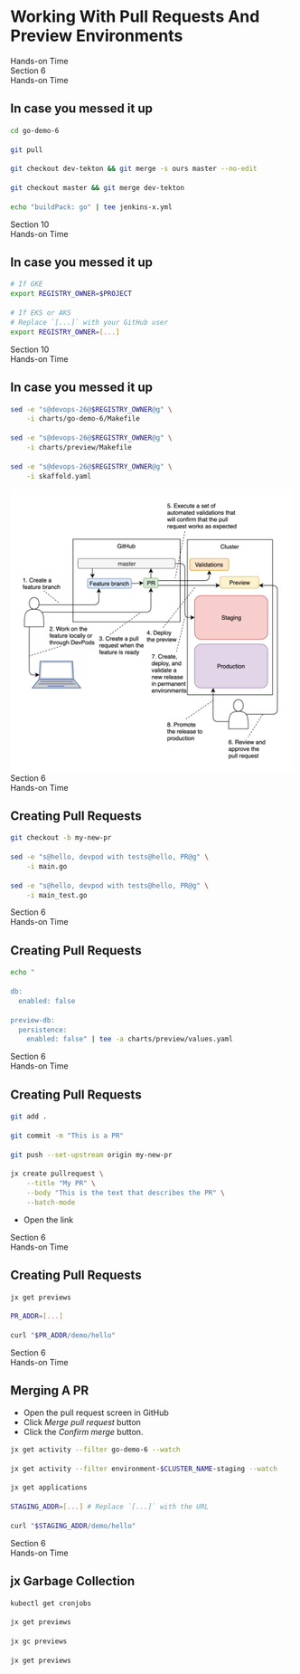 <!-- .slide: class="center dark" -->
<!-- .slide: data-background="../img/background/hands-on.jpg" -->
# Working With Pull Requests And Preview Environments

<div class="label">Hands-on Time</div>


<!-- .slide: class="dark" -->
<div class="eyebrow">Section 6</div>
<div class="label">Hands-on Time</div>

## In case you messed it up

```bash
cd go-demo-6

git pull

git checkout dev-tekton && git merge -s ours master --no-edit

git checkout master && git merge dev-tekton

echo "buildPack: go" | tee jenkins-x.yml
```


<!-- .slide: class="dark" -->
<div class="eyebrow">Section 10</div>
<div class="label">Hands-on Time</div>

## In case you messed it up

```bash
# If GKE
export REGISTRY_OWNER=$PROJECT

# If EKS or AKS
# Replace `[...]` with your GitHub user
export REGISTRY_OWNER=[...]
```


<!-- .slide: class="dark" -->
<div class="eyebrow">Section 10</div>
<div class="label">Hands-on Time</div>

## In case you messed it up

```bash
sed -e "s@devops-26@$REGISTRY_OWNER@g" \
    -i charts/go-demo-6/Makefile

sed -e "s@devops-26@$REGISTRY_OWNER@g" \
    -i charts/preview/Makefile

sed -e "s@devops-26@$REGISTRY_OWNER@g" \
    -i skaffold.yaml
```


<img src="img/pr.png" style="width:460px;height:460px;padding:20px;background-color:white;">


<!-- .slide: class="dark" -->
<div class="eyebrow">Section 6</div>
<div class="label">Hands-on Time</div>

## Creating Pull Requests

```bash
git checkout -b my-new-pr

sed -e "s@hello, devpod with tests@hello, PR@g" \
    -i main.go

sed -e "s@hello, devpod with tests@hello, PR@g" \
    -i main_test.go
```


<!-- .slide: class="dark" -->
<div class="eyebrow">Section 6</div>
<div class="label">Hands-on Time</div>

## Creating Pull Requests

```bash
echo "

db:
  enabled: false

preview-db:
  persistence:
    enabled: false" | tee -a charts/preview/values.yaml
```


<!-- .slide: class="dark" -->
<div class="eyebrow">Section 6</div>
<div class="label">Hands-on Time</div>

## Creating Pull Requests

```bash
git add .

git commit -m "This is a PR"

git push --set-upstream origin my-new-pr

jx create pullrequest \
    --title "My PR" \
    --body "This is the text that describes the PR" \
    --batch-mode
```

* Open the link


<!-- .slide: class="dark" -->
<div class="eyebrow">Section 6</div>
<div class="label">Hands-on Time</div>

## Creating Pull Requests

```bash
jx get previews

PR_ADDR=[...]

curl "$PR_ADDR/demo/hello"
```


<!-- .slide: class="dark" -->
<div class="eyebrow">Section 6</div>
<div class="label">Hands-on Time</div>

## Merging A PR

* Open the pull request screen in GitHub
* Click *Merge pull request* button
* Click the *Confirm merge* button.

```bash
jx get activity --filter go-demo-6 --watch

jx get activity --filter environment-$CLUSTER_NAME-staging --watch

jx get applications

STAGING_ADDR=[...] # Replace `[...]` with the URL

curl "$STAGING_ADDR/demo/hello"
```


<!-- .slide: class="dark" -->
<div class="eyebrow">Section 6</div>
<div class="label">Hands-on Time</div>

## jx Garbage Collection

```bash
kubectl get cronjobs

jx get previews

jx gc previews

jx get previews
```
